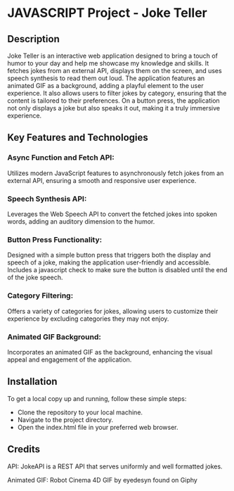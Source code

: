 # JAVASCRIPT Project - Joke Teller

## Description

Joke Teller is an interactive web application designed to bring a touch of humor to your day and help me showcase my knowledge and skills. It fetches jokes from an external API, displays them on the screen, and uses speech synthesis to read them out loud. The application features an animated GIF as a background, adding a playful element to the user experience. It also allows users to filter jokes by category, ensuring that the content is tailored to their preferences. On a button press, the application not only displays a joke but also speaks it out, making it a truly immersive experience.

## Key Features and Technologies

### Async Function and Fetch API:

Utilizes modern JavaScript features to asynchronously fetch jokes from an external API, ensuring a smooth and responsive user experience.

### Speech Synthesis API:

Leverages the Web Speech API to convert the fetched jokes into spoken words, adding an auditory dimension to the humor.

### Button Press Functionality:

Designed with a simple button press that triggers both the display and speech of a joke, making the application user-friendly and accessible.
Includes a javascript check to make sure the button is disabled until the end of the joke speech.

### Category Filtering:

Offers a variety of categories for jokes, allowing users to customize their experience by excluding categories they may not enjoy.

### Animated GIF Background:

Incorporates an animated GIF as the background, enhancing the visual appeal and engagement of the application.

## Installation

To get a local copy up and running, follow these simple steps:

- Clone the repository to your local machine.
- Navigate to the project directory.
- Open the index.html file in your preferred web browser.

## Credits

API: JokeAPI is a REST API that serves uniformly and well formatted jokes.

Animated GIF: Robot Cinema 4D GIF by eyedesyn found on Giphy
